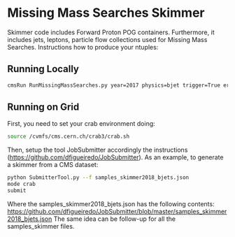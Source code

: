# Missing Mass Searches Skimmer
Skimmer code includes Forward Proton POG containers. Furthermore, it includes jets, leptons, particle flow collections used for Missing Mass Searches.
Instructions how to produce your ntuples:

## Running Locally

```sh
cmsRun RunMissingMassSearches.py year=2017 physics=bjet trigger=True era=D mode=data
```

## Running on Grid

First, you need to set your crab environment doing:

```sh
source /cvmfs/cms.cern.ch/crab3/crab.sh
```

Then, setup the tool JobSubmitter accordingly the instructions (https://github.com/dfigueiredo/JobSubmitter). As an example, to generate a skimmer from a CMS dataset:

```sh
python SubmitterTool.py --f samples_skimmer2018_bjets.json 
mode crab
submit
```

Where the samples_skimmer2018_bjets.json has the following contents: https://github.com/dfigueiredo/JobSubmitter/blob/master/samples_skimmer2018_bjets.json
The same idea can be follow-up for all the samples_skimmer files.
